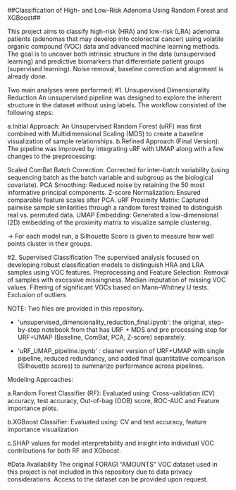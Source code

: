 ##Classification of High- and Low-Risk Adenoma Using Random Forest and XGBoost##

This project aims to classify high-risk (HRA) and low-risk (LRA) adenoma patients (adenomas that may develop into colorectal cancer) using volatile organic compound (VOC) data and advanced machine learning methods. The goal is to uncover both intrinsic structure in the data (unsupervised learning) and predictive biomarkers that differentiate patient groups (supervised learning). Noise removal, baseline correction and alignment is already done.

Two main analyses were performed:
#1. Unsupervised Dimensionality Reduction 
An unsupervised pipeline was designed to explore the inherent structure in the dataset without using labels. The workflow consisted of the following steps:

a.Initial Approach: An Unsupervised Random Forest (uRF) was first combined with Multidimensional Scaling (MDS) to create a baseline visualization of sample relationships. 
b.Refined Approach (Final Version): The pipeline was improved by integrating uRF with UMAP along with a few changes to the preprocessing:


Scaled ComBat Batch Correction: Corrected for inter-batch variability (using sequencing batch as the batch variable and subgroup as the biological covariate). 
PCA Smoothing: Reduced noise by retaining the 50 most informative principal components.
Z-score Normalization: Ensured comparable feature scales after PCA.
uRF Proximity Matrix: Captured pairwise sample similarities through a random forest trained to distinguish real vs. permuted data. 
UMAP Embedding: Generated a low-dimensional (2D) embedding of the proximity matrix to visualize sample clustering.

→ For each model run, a Silhouette Score is given to measure how well points cluster in their groups.

#2. Supervised Classification
The supervised analysis focused on developing robust classification models to distinguish HRA and LRA samples using VOC features.
Preprocessing and Feature Selection:
Removal of samples with excessive missingness.
Median imputation of missing VOC values.
Filtering of significant VOCs based on Mann–Whitney U tests.
Exclusion of outliers 

NOTE: Two files are provided in this repository.

- 'unsupervised_dimensionality_reduction_final.ipynb': the original, step-by-step notebook from that has URF + MDS and pre processing step for URF+UMAP (Baseline, ComBat, PCA, Z-score) separately. 

- 'uRF_UMAP_pipeline.ipynb' : cleaner version of URF+UMAP with single pipeline, reduced redundancy, and added final quantitative comparison (Silhouette scores) to summarize performance across pipelines.


Modeling Approaches:

a.Random Forest Classifier (RF): Evaluated using: Cross-validation (CV) accuracy, test accuracy, Out-of-bag (OOB) score, ROC-AUC and Feature importance plots.


b.XGBoost Classifier: Evaluated using: CV and test accuracy, feature importance visualization


c.SHAP values for model interpretability and insight into individual VOC contributions for both RF and XGboost.


#Data Availability
The original FORAGI “AMOUNTS” VOC dataset used in this project is not included in this repository due to data privacy considerations. Access to the dataset can be provided upon request.

